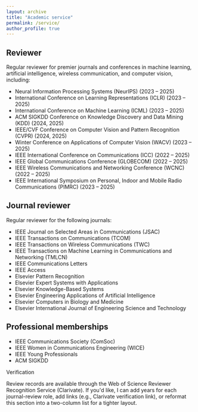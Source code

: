```yaml
---
layout: archive
title: "Academic service"
permalink: /service/
author_profile: true
---
```

Reviewer
--------
Regular reviewer for premier journals and conferences in machine learning, artificial intelligence, wireless communication, and computer vision, including:

- Neural Information Processing Systems (NeurIPS) (2023 – 2025)
- International Conference on Learning Representations (ICLR) (2023 – 2025)
- International Conference on Machine Learning (ICML) (2023 – 2025)
- ACM SIGKDD Conference on Knowledge Discovery and Data Mining (KDD) (2024, 2025)
- IEEE/CVF Conference on Computer Vision and Pattern Recognition (CVPR) (2024, 2025)
- Winter Conference on Applications of Computer Vision (WACV) (2023 – 2025)
- IEEE International Conference on Communications (ICC) (2022 – 2025)
- IEEE Global Communications Conference (GLOBECOM) (2022 – 2025)
- IEEE Wireless Communications and Networking Conference (WCNC) (2022 – 2025)
- IEEE International Symposium on Personal, Indoor and Mobile Radio Communications (PIMRC) (2023 – 2025)

Journal reviewer
----------------

Regular reviewer for the following journals:

- IEEE Journal on Selected Areas in Communications (JSAC)
- IEEE Transactions on Communications (TCOM)
- IEEE Transactions on Wireless Communications (TWC)
- IEEE Transactions on Machine Learning in Communications and Networking (TMLCN)
- IEEE Communications Letters
- IEEE Access
- Elsevier Pattern Recognition
- Elsevier Expert Systems with Applications
- Elsevier Knowledge-Based Systems
- Elsevier Engineering Applications of Artificial Intelligence
- Elsevier Computers in Biology and Medicine
- Elsevier International Journal of Engineering Science and Technology

Professional memberships
------------------------

- IEEE Communications Society (ComSoc)
- IEEE Women in Communications Engineering (WICE)
- IEEE Young Professionals
 - ACM SIGKDD

Verification

Review records are available through the Web of Science Reviewer Recognition Service (Clarivate).
If you'd like, I can add years for each journal-review role, add links (e.g., Clarivate verification link), or reformat this section into a two-column list for a tighter layout.
